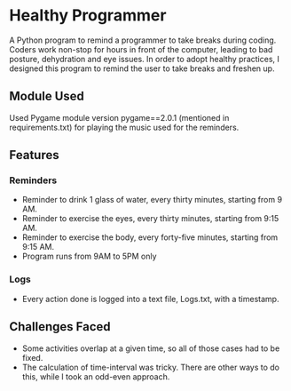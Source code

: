 # Healthy Programmer
A Python program to remind a programmer to take breaks during coding.
Coders work non-stop for hours in front of the computer, leading to bad posture, dehydration and eye issues.
In order to adopt healthy practices, I designed this program to remind the user to take breaks and freshen up.
## Module Used
Used Pygame module version pygame==2.0.1 (mentioned in requirements.txt) for playing the music used for the reminders.
## Features
  ### Reminders
  - Reminder to drink 1 glass of water, every thirty minutes, starting from 9 AM.
  - Reminder to exercise the eyes, every thirty minutes, starting from 9:15 AM.
  - Reminder to exercise the body, every forty-five minutes, starting from 9:15 AM.
  - Program runs from 9AM to 5PM only
  ### Logs
  - Every action done is logged into a text file, Logs.txt, with a timestamp.
## Challenges Faced
- Some activities overlap at a given time, so all of those cases had to be fixed.
- The calculation of time-interval was tricky. There are other ways to do this, while I took an odd-even approach.
